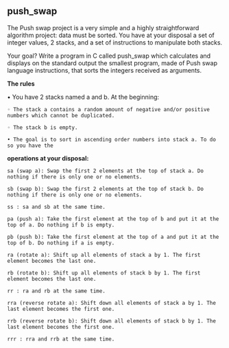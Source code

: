 ## **push_swap**

The Push swap project is a very simple and a highly straightforward algorithm project: data must be sorted. You have at your disposal a set of integer values, 2 stacks, and a set of instructions to manipulate both stacks.

Your goal? Write a program in C called push_swap which calculates and displays on the standard output the smallest program, made of Push swap language instructions, that sorts the integers received as arguments.

**The rules**

• You have 2 stacks named a and b. At the beginning:

    ◦ The stack a contains a random amount of negative and/or positive numbers which cannot be duplicated.

    ◦ The stack b is empty.

    • The goal is to sort in ascending order numbers into stack a. To do so you have the


**operations at your disposal:**

    sa (swap a): Swap the first 2 elements at the top of stack a. Do nothing if there is only one or no elements.

    sb (swap b): Swap the first 2 elements at the top of stack b. Do nothing if there is only one or no elements.

    ss : sa and sb at the same time.

    pa (push a): Take the first element at the top of b and put it at the top of a. Do nothing if b is empty.

    pb (push b): Take the first element at the top of a and put it at the top of b. Do nothing if a is empty.

    ra (rotate a): Shift up all elements of stack a by 1. The first element becomes the last one.

    rb (rotate b): Shift up all elements of stack b by 1. The first element becomes the last one.

    rr : ra and rb at the same time. 

    rra (reverse rotate a): Shift down all elements of stack a by 1. The last element becomes the first one.

    rrb (reverse rotate b): Shift down all elements of stack b by 1. The last element becomes the first one.

    rrr : rra and rrb at the same time.
